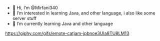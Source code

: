 - 👋 Hi, I’m @Mirfani340
- 👀 I’m interested in learning Java, and other language, i also like some server stuff
- 🌱 I’m currently learning Java and other language

https://giphy.com/gifs/emote-catjam-jpbnoe3UIa8TU8LM13
<!---
Mirfani340/Mirfani340 is a ✨ special ✨ repository because its `README.md` (this file) appears on your GitHub profile.
You can click the Preview link to take a look at your changes.
--->
